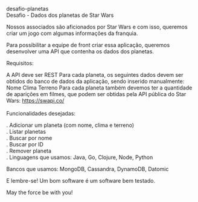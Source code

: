 desafio-planetas<br>
Desafio - Dados dos planetas de Star Wars<br>

Nossos associados são aficionados por Star Wars e com isso, queremos criar um jogo com algumas informações da franquia.

Para possibilitar a equipe de front criar essa aplicação, queremos desenvolver uma API que contenha os dados dos planetas.

Requisitos:

A API deve ser REST
Para cada planeta, os seguintes dados devem ser obtidos do banco de dados da aplicação, sendo inserido manualmente: Nome Clima Terreno
Para cada planeta também devemos ter a quantidade de aparições em filmes, que podem ser obtidas pela API pública do Star Wars: https://swapi.co/<br><br>
Funcionalidades desejadas:

. Adicionar um planeta (com nome, clima e terreno)<br>
. Listar planetas<br>
. Buscar por nome<br>
. Buscar por ID<br>
. Remover planeta<br>
. Linguagens que usamos: Java, Go, Clojure, Node, Python<br>

Bancos que usamos: MongoDB, Cassandra, DynamoDB, Datomic

E lembre-se! Um bom software é um software bem testado.

May the force be with you!
